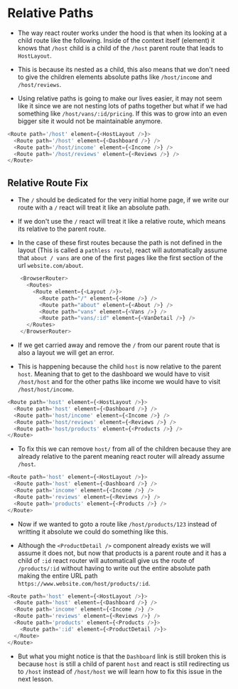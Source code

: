 # Relative Paths

- The way react router works under the hood is that when its looking at a child route like the following. Inside of the context itself (element) it knows that `/host` child is a child of the `/host` parent route that leads to `HostLayout`.

- This is because its nested as a child, this also means that we don't need to give the children elements absolute paths like `/host/income` and `/host/reviews`.

- Using relative paths is going to make our lives easier, it may not seem like it since we are not nesting lots of paths together but what if we had something like `/host/vans/:id/pricing`. If this was to grow into an even bigger site it would not be maintainable anymore.

```js
<Route path='/host' element={<HostLayout />}>
  <Route path='/host' element={<Dashboard />} />
  <Route path='/host/income' element={<Income />} />
  <Route path='/host/reviews' element={<Reviews />} />
</Route>
```

## Relative Route Fix

- The `/` should be dedicated for the very initial home page, if we write our route with a `/` react will treat it like an absolute path.

- If we don't use the `/` react will treat it like a relative route, which means its relative to the parent route.

- In the case of these first routes because the path is not defined in the layout (This is called a `pathless route`), react will automatically assume that `about / vans` are one of the first pages like the first section of the url `website.com/about`.

```js
    <BrowserRouter>
      <Routes>
        <Route element={<Layout />}>
          <Route path="/" element={<Home />} />
          <Route path="about" element={<About />} />
          <Route path="vans" element={<Vans />} />
          <Route path="vans/:id" element={<VanDetail />} />
      </Routes>
    </BrowserRouter>
```

- If we get carried away and remove the `/` from our parent route that is also a layout we will get an error.

- This is happening because the child `host` is now relative to the parent `host`. Meaning that to get to the dashboard we would have to visit `/host/host` and for the other paths like income we would have to visit `/host/host/income`.

```js
<Route path='host' element={<HostLayout />}>
  <Route path='host' element={<Dashboard />} />
  <Route path='host/income' element={<Income />} />
  <Route path='host/reviews' element={<Reviews />} />
  <Route path='host/products' element={<Products />} />
</Route>
```

- To fix this we can remove `host/` from all of the children because they are already relative to the parent meaning react router will already assume `/host`.

```js
<Route path='host' element={<HostLayout />}>
  <Route path='host' element={<Dashboard />} />
  <Route path='income' element={<Income />} />
  <Route path='reviews' element={<Reviews />} />
  <Route path='products' element={<Products />} />
</Route>
```

- Now if we wanted to goto a route like `/host/products/123` instead of writting it absolute we could do something like this.

- Although the `<ProductDetail />` component already exists we will assume it does not, but now that products is a parent route and it has a child of `:id` react router will automaticall give us the route of `/products/:id` without having to write out the entire absolute path making the entire URL path `https://www.website.com/host/products/:id`.

```js
<Route path='host' element={<HostLayout />}>
  <Route path='host' element={<Dashboard />} />
  <Route path='income' element={<Income />} />
  <Route path='reviews' element={<Reviews />} />
  <Route path='products' element={<Products />}>
    <Route path=':id' element={<ProductDetail />}>
  </Route>
</Route>
```

- But what you might notice is that the `Dashboard` link is still broken this is because `host` is still a child of parent `host` and react is still redirecting us to `/host` instead of `/host/host` we will learn how to fix this issue in the next lesson.
